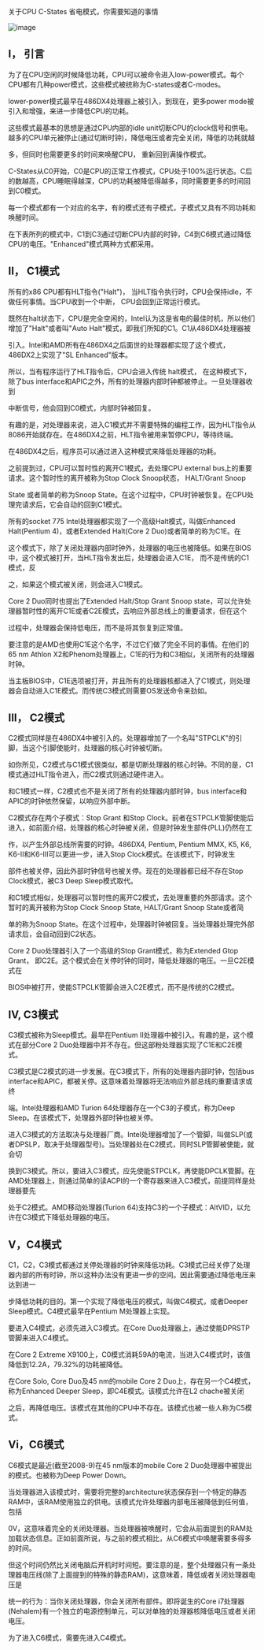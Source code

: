 
关于CPU C-States 省电模式，你需要知道的事情

![image](https://github.com/wangdongyu1989/Linux_Knowledege/blob/master/image/25871104_1329203344Dd1G.png)

## I， 引言

为了在CPU空闲的时候降低功耗，CPU可以被命令进入low-power模式。每个CPU都有几种power模式，这些模式被统称为C-states或者C-modes。

lower-power模式最早在486DX4处理器上被引入，到现在，更多power mode被引入和增强，来进一步降低CPU的功耗。

这些模式最基本的思想是通过CPU内部的idle unit切断CPU的clock信号和供电。越多的CPU单元被停止(通过切断时钟)，降低电压或者完全关闭，降低的功耗就越

多，但同时也需要更多的时间来唤醒CPU， 重新回到满操作模式。

C-States从C0开始，C0是CPU的正常工作模式，CPU处于100%运行状态。C后的数越高，CPU睡眠得越深，CPU的功耗被降低得越多，同时需要更多的时间回到C0模式。

每一个模式都有一个对应的名字，有的模式还有子模式，子模式又具有不同功耗和唤醒时间。

在下表所列的模式中，C1到C3通过切断CPU内部的时钟，C4到C6模式通过降低CPU的电压。"Enhanced"模式两种方式都采用。

## II， C1模式

所有的x86 CPU都有HLT指令("Halt")， 当HLT指令执行时，CPU会保持idle，不做任何事情。当CPU收到一个中断， CPU会回到正常运行模式。

既然在halt状态下，CPU是完全空闲的，Intel认为这是省电的最佳时机，所以他们增加了"Halt"或者叫"Auto Halt"模式，即我们所知的C1。C1从486DX4处理器被

引入。Intel和AMD所有在486DX4之后面世的处理器都实现了这个模式，486DX2上实现了"SL Enhanced"版本。

所以，当有程序运行了HLT指令后，CPU会进入传统 halt模式， 在这种模式下，除了bus interface和APIC之外，所有的处理器内部时钟都被停止。一旦处理器收到

中断信号，他会回到C0模式，内部时钟被回复。

有趣的是，对处理器来说，进入C1模式并不需要特殊的编程工作，因为HLT指令从8086开始就存在。在486DX4之前，HLT指令被用来暂停CPU，等待终端。

在486DX4之后，程序员可以通过进入这种模式来降低处理器的功耗。

之前提到过，CPU可以暂时性的离开C1模式，去处理CPU external bus上的重要请求。这个暂时性的离开被称为Stop Clock Snoop状态， HALT/Grant Snoop 

State 或者简单的称为Snoop State。在这个过程中，CPU时钟被恢复。在CPU处理完请求后，它会自动的回到C1模式。

所有的socket 775 Intel处理器都实现了一个高级Halt模式，叫做Enhanced Halt(Pentium 4)，或者Extended Halt(Core 2 Duo)或者简单的称为C1E。在

这个模式下，除了关闭处理器内部时钟外，处理器的电压也被降低。如果在BIOS中，这个模式被打开，当HLT指令发出后，处理器会进入C1E， 而不是传统的C1模式，反

之，如果这个模式被关闭，则会进入C1模式。

Core 2 Duo同时也提出了Extended Halt/Stop Grant Snoop state，可以允许处理器暂时性的离开C1E或者C2E模式，去响应外部总线上的重要请求，但在这个

过程中，处理器会保持低电压，而不是将其恢复到正常值。

要注意的是AMD也使用C1E这个名字，不过它们做了完全不同的事情。在他们的65 nm Athlon X2和Phenom处理器上，C1E的行为和C3相似，关闭所有的处理器时钟。

当主板BIOS中，C1E选项被打开，并且所有的处理器核都进入了C1模式，则处理器会自动进入C1E模式。而传统C3模式则需要OS发送命令来劲如。

## III， C2模式

C2模式同样是在486DX4中被引入的。处理器增加了一个名叫"STPCLK"的引脚，当这个引脚使能时，处理器的核心时钟被切断。

如你所见，C2模式与C1模式很类似，都是切断处理器的核心时钟。不同的是，C1模式通过HLT指令进入，而C2模式则通过硬件进入。

和C1模式一样，C2模式也不是关闭了所有的处理器内部时钟，bus interface和APIC的时钟依然保留，以响应外部中断。

C2模式存在两个子模式：Stop Grant 和Stop Clock。前者在STPCLK管脚使能后进入，如前面介绍，处理器的核心时钟被关闭，但是时钟发生部件(PLL)仍然在工

作，以产生外部总线所需要的时钟。486DX4, Pentium, Pentium MMX, K5, K6, K6-II和K6-III可以更进一步，进入Stop Clock模式。在该模式下，时钟发生

部件也被关停，因此外部时钟信号也被关停。现在的处理器都已经不存在Stop Clock模式，被C3 Deep Sleep模式取代。

和C1模式相似，处理器可以暂时性的离开C2模式，去处理重要的外部请求。这个暂时的离开被称为Stop Clock Snoop State, HALT/Grant Snoop State或者简

单的称为Snoop State。在这个过程中，处理器时钟被回复。当处理器处理完外部请求后，会自动回到C2状态。

Core 2 Duo处理器引入了一个高级的Stop Grant模式，称为Extended Gtop Grant， 即C2E。这个模式会在关停时钟的同时，降低处理器的电压。一旦C2E模式在

BIOS中被打开，使能STPCLK管脚会进入C2E模式，而不是传统的C2模式。

## IV, C3模式

C3模式被称为Sleep模式。最早在Pentium II处理器中被引入。有趣的是，这个模式在部分Core 2 Duo处理器中并不存在。但这部粉处理器实现了C1E和C2E模式。

C3模式是C2模式的进一步发展。在C3模式下，所有的处理器内部时钟，包括bus interface和APIC，都被关停。这意味着处理器将无法响应外部总线的重要请求或终

端。Intel处理器和AMD Turion 64处理器存在一个C3的子模式，称为Deep Sleep。在该模式下，处理器外部时钟也被关停。

进入C3模式的方法取决与处理器厂商。Intel处理器增加了一个管脚，叫做SLP(或者DPSLP，取决于处理器型号)。当处理器处在C2模式，同时SLP管脚被使能，就会切

换到C3模式。所以，要进入C3模式，应先使能STPCLK，再使能DPCLK管脚。在AMD处理器上，则通过简单的读ACPI的一个寄存器来进入C3模式，前提同样是处理器要先

处于C2模式。AMD移动处理器(Turion 64)支持C3的一个子模式：AltVID，以允许在C3模式下降低处理器的电压。

## V，C4模式

C1，C2，C3模式都通过关停处理器的时钟来降低功耗。C3模式已经关停了处理器内部的所有时钟，所以这种办法没有更进一步的空间。因此需要通过降低电压来达到进一

步降低功耗的目的。第一个实现了降低电压的模式，叫做C4模式，或者Deeper Sleep模式。C4模式最早在Pentium M处理器上实现。

要进入C4模式，必须先进入C3模式。在Core Duo处理器上，通过使能DPRSTP管脚来进入C4模式。

在Core 2 Extreme X9100上，C0模式消耗59A的电流，当进入C4模式时，该值降低到12.2A，79.32%的功耗被降低。

在Core Solo, Core Duo及45 nm的mobile Core 2 Duo上，存在另一个C4模式，称为Enhanced Deeper Sleep，即C4E模式。该模式允许在L2 chache被关闭

之后，再降低电压。该模式在其他的CPU中不存在。该模式也被一些人称为C5模式。

## Vi，C6模式

C6模式是最近(截至2008-9)在45 nm版本的mobile Core 2 Duo处理器中被提出的模式。也被称为Deep Power Down。

当处理器进入该模式时，需要将完整的architecture状态保存到一个特定的静态RAM中，该RAM使用独立的供电。该模式允许处理器内部电压被降低到任何值，包括

0V，这意味着完全的关闭处理器。当处理器被唤醒时，它会从前面提到的RAM处加载状态信息。正如前面所说，与之前的模式相比，从C6模式中唤醒需要多得多的时间。

但这个时间仍然比关闭电脑后开机时时间短。要注意的是，整个处理器只有一条处理器电压线(除了上面提到的特殊的静态RAM)，这意味着，降低或者关闭处理器电压是

统一的行为：当你关闭处理器，你会关闭所有部件。即将诞生的Core i7处理器(Nehalem)有一个独立的电源控制单元，可以对单独的处理器核降低电压或者关闭电压。

为了进入C6模式，需要先进入C4模式。


